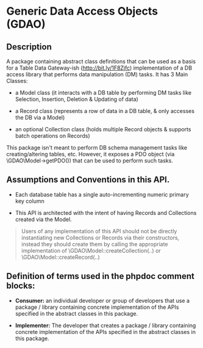 # Generic Data Access Objects (GDAO)

## Description

A package containing abstract class definitions that can be used as a basis for a Table Data Gateway-ish (http://bit.ly/1F8Zjfc) implementation of a DB access library that performs data manipulation (DM)  tasks.
It has 3 Main Classes:

* a Model class (it interacts with a DB table by performing DM tasks like Selection, Insertion, Deletion & Updating of data)

* a Record class (represents a row of data in a DB table, & only accesses the DB via a Model)

* an optional Collection class (holds multiple Record objects & supports batch operations on Records)


This package isn't meant to perform DB schema management tasks like creating/altering tables, etc. However, it exposes a PDO object (via \GDAO\Model->getPDO()) that can be used to perform such tasks.


##  Assumptions and Conventions in this API. 

* Each database table has a single auto-incrementing numeric primary key column 

* This API is architected with the intent of having Records and Collections created via the Model.
> Users of any implementation of this API should not be directly instantiating new Collections or Records via their constructors, instead they should create them by calling the appropriate implementation of \GDAO\Model::createCollection(..) or \GDAO\Model::createRecord(..)

## Definition of terms used in the phpdoc comment blocks:
 
 * **Consumer:** an individual developer or group of developers that use a package / library containing concrete implementation of the APIs specified in the abstract classes in this package.
 
 * **Implementer:** The developer that creates a package / library containing concrete implementation of the APIs specified in the abstract classes in this package.

